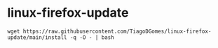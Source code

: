 # linux-firefox-update

```
wget https://raw.githubusercontent.com/TiagoDGomes/linux-firefox-update/main/install -q -O - | bash 
```
